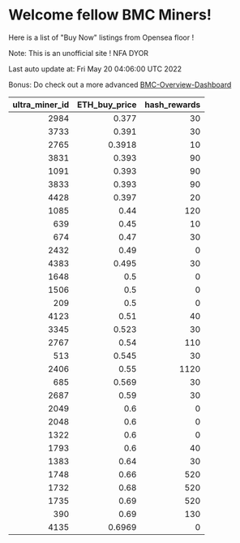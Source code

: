 # Welcome fellow BMC Miners!
Here is a list of "Buy Now" listings from Opensea floor !

Note: This is an unofficial site ! NFA DYOR

Last auto update at: Fri May 20 04:06:00 UTC 2022

Bonus: Do check out a more advanced [BMC-Overview-Dashboard](https://dune.com/defifunk/BMC-Overview-Dashboard)


|   ultra_miner_id |   ETH_buy_price |   hash_rewards |
|-----------------:|----------------:|---------------:|
|             2984 |          0.377  |             30 |
|             3733 |          0.391  |             30 |
|             2765 |          0.3918 |             10 |
|             3831 |          0.393  |             90 |
|             1091 |          0.393  |             90 |
|             3833 |          0.393  |             90 |
|             4428 |          0.397  |             20 |
|             1085 |          0.44   |            120 |
|              639 |          0.45   |             10 |
|              674 |          0.47   |             30 |
|             2432 |          0.49   |              0 |
|             4383 |          0.495  |             30 |
|             1648 |          0.5    |              0 |
|             1506 |          0.5    |              0 |
|              209 |          0.5    |              0 |
|             4123 |          0.51   |             40 |
|             3345 |          0.523  |             30 |
|             2767 |          0.54   |            110 |
|              513 |          0.545  |             30 |
|             2406 |          0.55   |           1120 |
|              685 |          0.569  |             30 |
|             2687 |          0.59   |             30 |
|             2049 |          0.6    |              0 |
|             2048 |          0.6    |              0 |
|             1322 |          0.6    |              0 |
|             1793 |          0.6    |             40 |
|             1383 |          0.64   |             30 |
|             1748 |          0.66   |            520 |
|             1732 |          0.68   |            520 |
|             1735 |          0.69   |            520 |
|              390 |          0.69   |            130 |
|             4135 |          0.6969 |              0 |